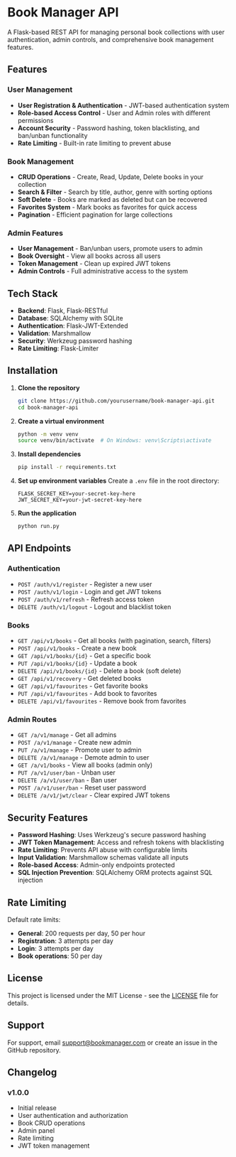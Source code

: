 
# Book Manager API

A Flask-based REST API for managing personal book collections with user authentication, admin controls, and comprehensive book management features.

## Features

### User Management
- **User Registration & Authentication** - JWT-based authentication system
- **Role-based Access Control** - User and Admin roles with different permissions
- **Account Security** - Password hashing, token blacklisting, and ban/unban functionality
- **Rate Limiting** - Built-in rate limiting to prevent abuse

### Book Management
- **CRUD Operations** - Create, Read, Update, Delete books in your collection
- **Search & Filter** - Search by title, author, genre with sorting options
- **Soft Delete** - Books are marked as deleted but can be recovered
- **Favorites System** - Mark books as favorites for quick access
- **Pagination** - Efficient pagination for large collections

### Admin Features
- **User Management** - Ban/unban users, promote users to admin
- **Book Oversight** - View all books across all users
- **Token Management** - Clean up expired JWT tokens
- **Admin Controls** - Full administrative access to the system

## Tech Stack

- **Backend**: Flask, Flask-RESTful
- **Database**: SQLAlchemy with SQLite
- **Authentication**: Flask-JWT-Extended
- **Validation**: Marshmallow
- **Security**: Werkzeug password hashing
- **Rate Limiting**: Flask-Limiter

## Installation

1. **Clone the repository**
   ```bash
   git clone https://github.com/yourusername/book-manager-api.git
   cd book-manager-api
   ```

2. **Create a virtual environment**
   ```bash
   python -m venv venv
   source venv/bin/activate  # On Windows: venv\Scripts\activate
   ```

3. **Install dependencies**
   ```bash
   pip install -r requirements.txt
   ```

4. **Set up environment variables**
   Create a `.env` file in the root directory:
   ```env
   FLASK_SECRET_KEY=your-secret-key-here
   JWT_SECRET_KEY=your-jwt-secret-key-here
   ```

5. **Run the application**
   ```bash
   python run.py
   ```
   
## API Endpoints

### Authentication
- `POST /auth/v1/register` - Register a new user
- `POST /auth/v1/login` - Login and get JWT tokens
- `POST /auth/v1/refresh` - Refresh access token
- `DELETE /auth/v1/logout` - Logout and blacklist token

### Books
- `GET /api/v1/books` - Get all books (with pagination, search, filters)
- `POST /api/v1/books` - Create a new book
- `GET /api/v1/books/{id}` - Get a specific book
- `PUT /api/v1/books/{id}` - Update a book
- `DELETE /api/v1/books/{id}` - Delete a book (soft delete)
- `GET /api/v1/recovery` - Get deleted books
- `GET /api/v1/favourites` - Get favorite books
- `PUT /api/v1/favourites` - Add book to favorites
- `DELETE /api/v1/favourites` - Remove book from favorites

### Admin Routes
- `GET /a/v1/manage` - Get all admins
- `POST /a/v1/manage` - Create new admin
- `PUT /a/v1/manage` - Promote user to admin
- `DELETE /a/v1/manage` - Demote admin to user
- `GET /a/v1/books` - View all books (admin only)
- `PUT /a/v1/user/ban` - Unban user
- `DELETE /a/v1/user/ban` - Ban user
- `POST /a/v1/user/ban` - Reset user password
- `DELETE /a/v1/jwt/clear` - Clear expired JWT tokens


## Security Features

- **Password Hashing**: Uses Werkzeug's secure password hashing
- **JWT Token Management**: Access and refresh tokens with blacklisting
- **Rate Limiting**: Prevents API abuse with configurable limits
- **Input Validation**: Marshmallow schemas validate all inputs
- **Role-based Access**: Admin-only endpoints protected
- **SQL Injection Prevention**: SQLAlchemy ORM protects against SQL injection

## Rate Limiting

Default rate limits:
- **General**: 200 requests per day, 50 per hour
- **Registration**: 3 attempts per day
- **Login**: 3 attempts per day
- **Book operations**: 50 per day


## License

This project is licensed under the MIT License - see the [LICENSE](LICENSE) file for details.

## Support

For support, email support@bookmanager.com or create an issue in the GitHub repository.

## Changelog

### v1.0.0
- Initial release
- User authentication and authorization
- Book CRUD operations
- Admin panel
- Rate limiting
- JWT token management
```
